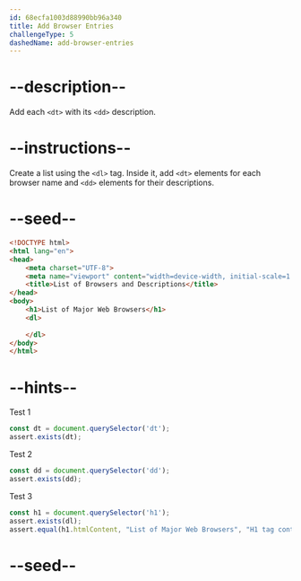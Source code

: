 ```yaml
---
id: 68ecfa1003d88990bb96a340
title: Add Browser Entries
challengeType: 5
dashedName: add-browser-entries
---
```


# --description--

Add each `<dt>` with its `<dd>` description.



# --instructions--

Create a list using the `<dl>` tag.
Inside it, add `<dt>` elements for each browser name and `<dd>` elements for their descriptions.

# --seed--

```html
<!DOCTYPE html>
<html lang="en">
<head>
    <meta charset="UTF-8">
    <meta name="viewport" content="width=device-width, initial-scale=1.0">
    <title>List of Browsers and Descriptions</title>
</head>
<body>
    <h1>List of Major Web Browsers</h1>
    <dl>
        
    </dl>
</body>
</html>
```

# --hints--

Test 1

```js
const dt = document.querySelector('dt');
assert.exists(dt);
```

Test 2

```js
const dd = document.querySelector('dd');
assert.exists(dd);
```

Test 3

```js
const h1 = document.querySelector('h1');
assert.exists(dl);
assert.equal(h1.htmlContent, "List of Major Web Browsers", "H1 tag contains text List of Major Web Browsers")
```

# --seed--

